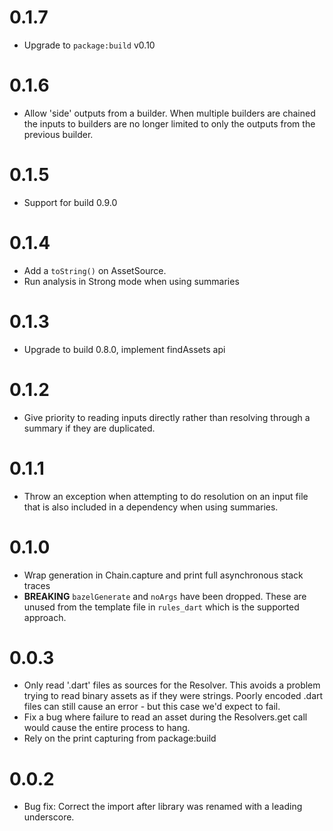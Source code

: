 # 0.1.7

- Upgrade to `package:build` v0.10

# 0.1.6

- Allow 'side' outputs from a builder. When multiple builders are chained the
  inputs to builders are no longer limited to only the outputs from the previous
  builder.

# 0.1.5

- Support for build 0.9.0

# 0.1.4

- Add a `toString()` on AssetSource.
- Run analysis in Strong mode when using summaries

# 0.1.3

- Upgrade to build 0.8.0, implement findAssets api

# 0.1.2

- Give priority to reading inputs directly rather than resolving through a
  summary if they are duplicated.

# 0.1.1

- Throw an exception when attempting to do resolution on an input file that is
  also included in a dependency when using summaries.

# 0.1.0

- Wrap generation in Chain.capture and print full asynchronous stack traces
- **BREAKING** `bazelGenerate` and `noArgs` have been dropped. These are unused
  from the template file in `rules_dart` which is the supported approach.

# 0.0.3

- Only read '.dart' files as sources for the Resolver. This avoids a problem
  trying to read binary assets as if they were strings. Poorly encoded .dart
  files can still cause an error - but this case we'd expect to fail.
- Fix a bug where failure to read an asset during the Resolvers.get call would
  cause the entire process to hang.
- Rely on the print capturing from package:build

# 0.0.2

- Bug fix: Correct the import after library was renamed with a leading
  underscore.
